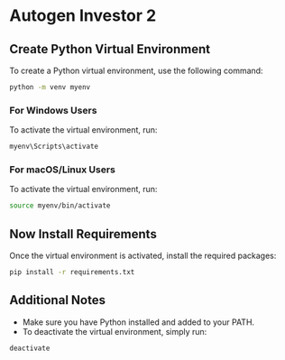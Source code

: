 
# Autogen Investor 2

## Create Python Virtual Environment

To create a Python virtual environment, use the following command:

```bash
python -m venv myenv
```

### For Windows Users
To activate the virtual environment, run:

```bash
myenv\Scripts\activate
```

### For macOS/Linux Users
To activate the virtual environment, run:

```bash
source myenv/bin/activate
```

## Now Install Requirements
Once the virtual environment is activated, install the required packages:

```bash
pip install -r requirements.txt
```

## Additional Notes
- Make sure you have Python installed and added to your PATH.
- To deactivate the virtual environment, simply run:

```bash
deactivate
```
```
